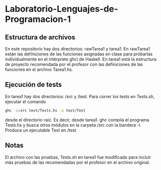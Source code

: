 # Laboratorio-Lenguajes-de-Programacion-1

## Estructura de archivos
En este repositorio hay dos directorios: rawTarea1 y tarea1. En rawTarea1 están las definiciones de las funciones asignadas en clase para probarlas individualmente en el intérprete
ghci de Haskell. En tarea1 está la estructura de proyecto recomendada por el profesor con las definiciones de las funciones en el archivo Tarea1.hs.
## Ejecución de tests
En tarea1 hay dos directorios: /src y /test. Para correr los tests en Tests.sh, ejecutar el comando 
```bash
ghc -i=src test/Tests.hs -o test/Test
``` 
desde el directorio raíz. Es decir, desde tarea1.
ghc compila el programa Tests.hs y busca otros módulos en la carpeta /src con la bandera -i. Produce un ejecutable Test en /test

## Notas
El archivo con las pruebas, Tests.sh en tarea1 fue modificado para incluir más pruebas de las recomendadas por el profesor en el archivo original.
